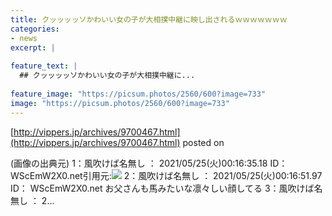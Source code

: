 ```yaml
---
title: クッッッッソかわいい女の子が大相撲中継に映し出されるｗｗｗｗｗｗｗ
categories:
- news
excerpt: |
  
feature_text: |
  ## クッッッッソかわいい女の子が大相撲中継に...
  
feature_image: "https://picsum.photos/2560/600?image=733"
image: "https://picsum.photos/2560/600?image=733"
---
```


[http://vippers.jp/archives/9700467.html](http://vippers.jp/archives/9700467.html)
posted on 

<!--more-->

(画像の出典元) 1：風吹けば名無し ： 2021/05/25(火)00:16:35.18 ID： WScEmW2X0.net引用元:![](https://i.imgur.com/z16JP3r.gif) 2：風吹けば名無し ： 2021/05/25(火)00:16:51.97 ID： WScEmW2X0.net お父さんも馬みたいな凛々しい顔してる 3：風吹けば名無し ： 2...
